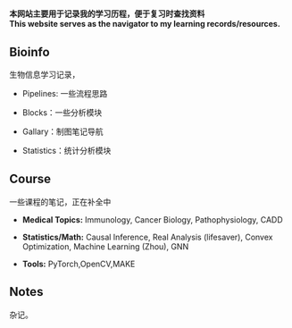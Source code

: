 # 

**本网站主要用于记录我的学习历程，便于复习时查找资料**  
**This website serves as the navigator to my learning records/resources.**



## Bioinfo
生物信息学习记录，  

* Pipelines: 一些流程思路  

* Blocks：一些分析模块  

* Gallary：制图笔记导航  

* Statistics：统计分析模块   


## Course
一些课程的笔记，正在补全中

* **Medical Topics:** Immunology, Cancer Biology, Pathophysiology, CADD

* **Statistics/Math:** Causal Inference, Real Analysis (lifesaver), Convex Optimization, Machine Learning (Zhou), GNN

* **Tools:** PyTorch,OpenCV,MAKE


## Notes
杂记。


